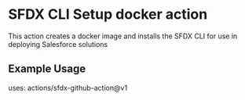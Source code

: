 # SFDX CLI Setup docker action
This action creates a docker image and installs the SFDX CLI for use in deploying Salesforce solutions

## Example Usage
uses: actions/sfdx-github-action@v1

